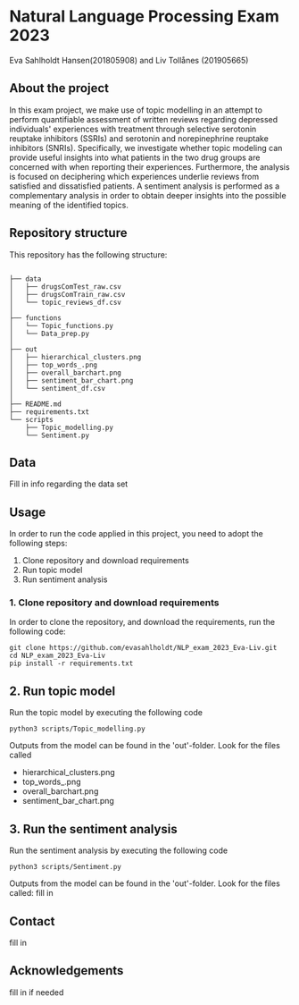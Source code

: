 # Natural Language Processing Exam 2023
Eva Sahlholdt Hansen(201805908) and Liv Tollånes (201905665)

<!-- ABOUT THE PROJECT -->
## About the project
In this exam project, we make use of topic modelling in an attempt to perform quantifiable assessment of written reviews regarding depressed individuals' experiences with treatment through selective serotonin reuptake inhibitors (SSRIs) and serotonin and norepinephrine reuptake inhibitors (SNRIs). Specifically, we investigate whether topic modeling can provide useful insights into what patients in the two drug groups are concerned with when reporting their experiences. Furthermore, the analysis is focused on deciphering which experiences underlie reviews from satisfied and dissatisfied patients. A sentiment analysis is performed as a complementary analysis in order to obtain deeper insights into the possible meaning of the identified topics. 
 
 <!-- REPOSITORY STRUCTURE -->
## Repository structure
This repository has the following structure:
```

├── data
│   ├── drugsComTest_raw.csv
│   ├── drugsComTrain_raw.csv
│   └── topic_reviews_df.csv
│
├── functions
│   └── Topic_functions.py
│   └── Data_prep.py
│
├── out
│   ├── hierarchical_clusters.png
│   ├── top_words_.png
│   ├── overall_barchart.png
│   ├── sentiment_bar_chart.png
│   └── sentiment_df.csv
│
├── README.md
├── requirements.txt
└── scripts
    ├── Topic_modelling.py
    └── Sentiment.py
```
<!-- DATA -->
## Data
Fill in info regarding the data set

 <!-- USAGE -->
## Usage

In order to run the code applied in this project, you need to adopt the following steps:

1. Clone repository and download requirements
2. Run topic model
3. Run sentiment analysis


### 1. Clone repository and download requirements
In order to clone the repository, and download the requirements, run the following code:
```
git clone https://github.com/evasahlholdt/NLP_exam_2023_Eva-Liv.git
cd NLP_exam_2023_Eva-Liv
pip install -r requirements.txt

```
## 2. Run topic model
Run the topic model by executing the following code
```
python3 scripts/Topic_modelling.py
```
Outputs from the model can be found in the 'out'-folder. Look for the files called
- hierarchical_clusters.png
- top_words_.png
- overall_barchart.png
- sentiment_bar_chart.png

## 3. Run the sentiment analysis
Run the sentiment analysis by executing the following code
```
python3 scripts/Sentiment.py
```
Outputs from the model can be found in the 'out'-folder. Look for the files called:
fill in

<!-- CONTACT -->
## Contact
fill in

<!-- ACKNOWLEDGEMENTS -->
## Acknowledgements
fill in if needed


